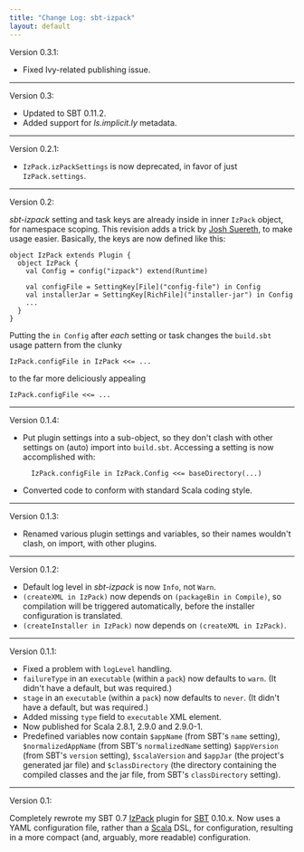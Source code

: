 ```yaml
---
title: "Change Log: sbt-izpack"
layout: default
---
```


Version 0.3.1:

* Fixed Ivy-related publishing issue.

----

Version 0.3:

* Updated to SBT 0.11.2.
* Added support for *ls.implicit.ly* metadata.

----

Version 0.2.1:

* `IzPack.izPackSettings` is now deprecated, in favor of just `IzPack.settings`.

----

Version 0.2:

*sbt-izpack* setting and task keys are already inside in inner `IzPack` object,
for namespace scoping. This revision adds a trick by [Josh Suereth][], to make
usage easier. Basically, the keys are now defined like this:

    object IzPack extends Plugin {
      object IzPack {
        val Config = config("izpack") extend(Runtime)

        val configFile = SettingKey[File]("config-file") in Config
        val installerJar = SettingKey[RichFile]("installer-jar") in Config
        ...
      }
    }

Putting the `in Config` after *each* setting or task changes the `build.sbt`
usage pattern from the clunky

    IzPack.configFile in IzPack <<= ...

to the far more deliciously appealing

    IzPack.configFile <<= ...

[Josh Suereth]: http://suereth.blogspot.com/

----

Version 0.1.4:

* Put plugin settings into a sub-object, so they don't clash with
  other settings on (auto) import into `build.sbt`. Accessing a setting
  is now accomplished with:

        IzPack.configFile in IzPack.Config <<= baseDirectory(...)

* Converted code to conform with standard Scala coding style.

----

Version 0.1.3:

* Renamed various plugin settings and variables, so their names wouldn't
  clash, on import, with other plugins.

----

Version 0.1.2:

* Default log level in *sbt-izpack* is now `Info`, not `Warn`.
* `(createXML in IzPack)` now depends on `(packageBin in Compile)`, so
  compilation will be triggered automatically, before the installer
  configuration is translated.
* `(createInstaller in IzPack)` now depends on `(createXML in IzPack)`.

----

Version 0.1.1:

* Fixed a problem with `logLevel` handling.
* `failureType` in an `executable` (within a `pack`) now defaults to
  `warn`. (It didn't have a default, but was required.)
* `stage` in an `executable` (within a `pack`) now defaults to
  `never`. (It didn't have a default, but was required.)
* Added missing `type` field to `executable` XML element.
* Now published for Scala 2.8.1, 2.9.0 and 2.9.0-1.
* Predefined variables now contain `$appName` (from SBT's `name` setting),
  `$normalizedAppName` (from SBT's `normalizedName` setting) `$appVersion`
  (from SBT's `version` setting), `$scalaVersion` and `$appJar` (the
  project's generated jar file) and `$classDirectory` (the directory
  containing the compiled classes and the jar file, from SBT's
  `classDirectory` setting).

----

Version 0.1:

Completely rewrote my SBT 0.7 [IzPack][] plugin for [SBT][] 0.10.x. Now
uses a YAML configuration file, rather than a [Scala][] DSL, for
configuration, resulting in a more compact (and, arguably, more readable)
configuration.

[Izpack]: http://izpack.org/
[Scala]: http://www.scala-lang.org/
[SBT]: https://github.com/harrah/xsbt/


